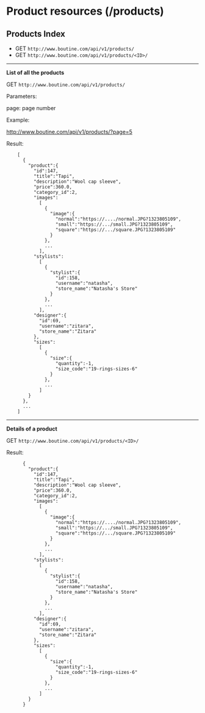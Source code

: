 # Product resources (/products)

## Products Index
* GET `http://www.boutine.com/api/v1/products/`
* GET `http://www.boutine.com/api/v1/products/<ID>/`

---

**List of all the products**

GET `http://www.boutine.com/api/v1/products/`

Parameters:

  page: page number

Example:

  http://www.boutine.com/api/v1/products/?page=5

Result:

        [
          {
            "product":{
              "id":147,
              "title":"Tapi",
              "description":"Wool cap sleeve",
              "price":360.0,
              "category_id":2,
              "images":
                [
                  {
                    "image":{
                      "normal":"https://..../normal.JPG?1323805109",
                      "small":"https://.../small.JPG?1323805109",
                      "square":"https://.../square.JPG?1323805109"
                    }
                  },
                  ...
                ],
              "stylists":
                [
                  {
                    "stylist":{
                      "id":158,
                      "username":"natasha",
                      "store_name":"Natasha's Store"
                    }
                  },
                  ...
                ],
              "designer":{
                "id":69,
                "username":"zitara",
                "store_name":"Zitara"
              },
              "sizes":
                [
                  {
                    "size":{
                      "quantity":-1,
                      "size_code":"19-rings-sizes-6"
                    }
                  },
                  ...
                ]
            }
          },
          ...
        ]

---

**Details of a product**


GET `http://www.boutine.com/api/v1/products/<ID>/`

Result:

          {
            "product":{
              "id":147,
              "title":"Tapi",
              "description":"Wool cap sleeve",
              "price":360.0,
              "category_id":2,
              "images":
                [
                  {
                    "image":{
                      "normal":"https://..../normal.JPG?1323805109",
                      "small":"https://.../small.JPG?1323805109",
                      "square":"https://.../square.JPG?1323805109"
                    }
                  },
                  ...
                ],
              "stylists":
                [
                  {
                    "stylist":{
                      "id":158,
                      "username":"natasha",
                      "store_name":"Natasha's Store"
                    }
                  },
                  ...
                ],
              "designer":{
                "id":69,
                "username":"zitara",
                "store_name":"Zitara"
              },
              "sizes":
                [
                  {
                    "size":{
                      "quantity":-1,
                      "size_code":"19-rings-sizes-6"
                    }
                  },
                  ...
                ]
            }
          }
